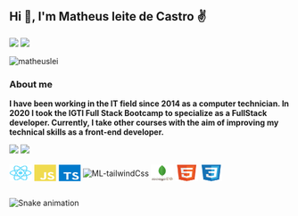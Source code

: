 ## Hi 👋, I'm Matheus leite de Castro ✌

<div align="start">
  <a href="https://github.com/matheuslei">
      <a href="https://instagram.com/matheuslei.dev" target="_blank"><img src="https://img.shields.io/badge/-Instagram-%23E4405F?style=for-the-badge&logo=instagram&logoColor=white" target="_blank"></a>
  <a href="https://www.linkedin.com/in/matheus-leite-de-castro-281a02170" target="_blank"><img src="https://img.shields.io/badge/-LinkedIn-%230077B5?style=for-the-badge&logo=linkedin&logoColor=white" target="_blank"></a> 
  </div>
    <p align="left"> <img src="https://komarev.com/ghpvc/?username=matheuslei&label=Profile%20views&color=0e75b6&style=flat" alt="matheuslei" /> </p>
    
### About me 
**I have been working in the IT field since 2014 as a computer technician. In 2020 I took the IGTI Full Stack Bootcamp to specialize as a FullStack developer. Currently, I take other courses with the aim of improving my technical skills as a front-end developer.**

    
  <img height="180em" src="https://github-readme-stats.vercel.app/api?username=matheuslei&show_icons=true&theme=dark&include_all_commits=true&count_private=true"/>
  <img height="180em" src="https://github-readme-stats.vercel.app/api/top-langs/?username=matheuslei&layout=compact&langs_count=7&theme=dark"/>
</div>
<div style="display: inline_block"><br>
  <img align="center" alt="ML-React" height="30" width="40" src="https://raw.githubusercontent.com/devicons/devicon/master/icons/react/react-original.svg">
  <img align="center" alt="ML-Js" height="30" width="40" src="https://raw.githubusercontent.com/devicons/devicon/master/icons/javascript/javascript-plain.svg">
  <img align="center" alt="ML-Ts" height="30" width="40" src="https://raw.githubusercontent.com/devicons/devicon/master/icons/typescript/typescript-plain.svg">
  <img align="center" alt="ML-tailwindCss" height="30" width="40" src="https://www.vectorlogo.zone/logos/tailwindcss/tailwindcss-icon.svg">
  <img align="center" alt="ML-mongoDB" height="30" width="40" src="https://raw.githubusercontent.com/devicons/devicon/master/icons/mongodb/mongodb-original-wordmark.svg">
  <img align="center" alt="ML-HTML" height="30" width="40" src="https://raw.githubusercontent.com/devicons/devicon/master/icons/html5/html5-original.svg">
  <img align="center" alt="ML-CSS" height="30" width="40" src="https://raw.githubusercontent.com/devicons/devicon/master/icons/css3/css3-original.svg">

  </div>
  
  ##
  
  <div> 

 
   ![Snake animation](https://github.com/matheuslei/matheuslei/blob/output/github-contribution-grid-snake.svg)
 
</div>
